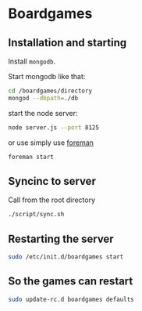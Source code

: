 # Boardgames

## Installation and starting

Install `mongodb`.

Start mongodb like that:

~~~ bash
cd /boardgames/directory
mongod --dbpath=./db
~~~

start the node server:

~~~ bash
node server.js --port 8125
~~~

or use simply use [foreman](https://github.com/ddollar/foreman)

~~~ bash
foreman start
~~~

## Syncinc to server

Call from the root directory

~~~ bash
./script/sync.sh
~~~

## Restarting the server

~~~ bash
sudo /etc/init.d/boardgames start
~~~

## So the games can restart

~~~ bash
sudo update-rc.d boardgames defaults
~~~
